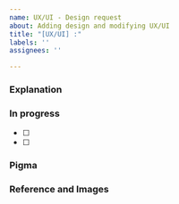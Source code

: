 ```yaml
---
name: UX/UI - Design request
about: Adding design and modifying UX/UI
title: "[UX/UI] :"
labels: ''
assignees: ''

---
```


### Explanation

### In progress
- [ ] 
- [ ]

### Pigma

### Reference and Images
